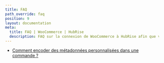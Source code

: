 ```yaml
---
title: FAQ
path_override: faq
position: 9
layout: documentation
meta:
  title: FAQ | WooCommerce | HubRise
  description: FAQ sur la connexion de WooCommerce à HubRise afin que votre logiciel de caisse fonctionne harmonieusement avec d'autres apps. Connectez les apps et synchronisez vos données.
---
```


- [Comment encoder des métadonnées personnalisées dans une commande ?](/apps/woocommerce/faq/encoder-metadonnees-personnalisees)
